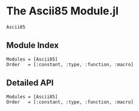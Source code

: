 # The Ascii85 Module.jl

```@docs
Ascii85
```

## Module Index

```@index
Modules = [Ascii85]
Order   = [:constant, :type, :function, :macro]
```

## Detailed API

```@autodocs
Modules = [Ascii85]
Order   = [:constant, :type, :function, :macro]
```
